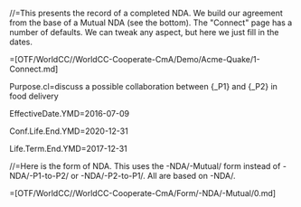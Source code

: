 //=This presents the record of a completed NDA.  We build our agreement from the base of a Mutual NDA (see the bottom).  The "Connect" page has a number of defaults. We can tweak any aspect, but here we just fill in the dates.  

=[OTF/WorldCC//WorldCC-Cooperate-CmA/Demo/Acme-Quake/1-Connect.md]

Purpose.cl=discuss a possible collaboration between {_P1} and {_P2} in food delivery

EffectiveDate.YMD=2016-07-09

Conf.Life.End.YMD=2020-12-31

Life.Term.End.YMD=2017-12-31

//=Here is the form of NDA.  This uses the -NDA/-Mutual/ form instead of -NDA/-P1-to-P2/ or -NDA/-P2-to-P1/.  All are based on -NDA/.

=[OTF/WorldCC//WorldCC-Cooperate-CmA/Form/-NDA/-Mutual/0.md]